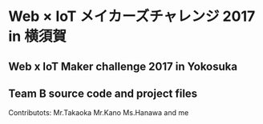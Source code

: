# Web × IoT メイカーズチャレンジ 2017 in 横須賀
## Web x IoT Maker challenge 2017 in Yokosuka
## Team B source code and project files
Contributots:
Mr.Takaoka
Mr.Kano
Ms.Hanawa
and me

